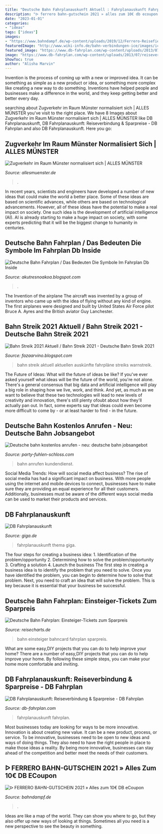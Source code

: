```yaml
---
title: "Deutsche Bahn Fahrplanauskunft Aktuell : Fahrplanauskunft Fahrplan"
description: "ᐅ ferrero bahn-gutschein 2021 » alles zum 10€ db ecoupon"
date: "2023-01-01"
categories:
- "ideas"
tags: ["ideas"]
images:
- "https://www.bahndampf.de/wp-content/uploads/2019/12/Ferrero-Reisefieber-Bahn-Gutschein-1024x398.jpg"
featuredImage: "http://www.wiki-info.de/bahn-verbindungen-ice/images/ice-bahnverbindungen-streckennetzplan-karte-map-fahrplan-sm.gif"
featured_image: "https://www.db-fahrplan.com/wp-content/uploads/2013/07/reiseverbindung-dbfahrplan.jpg"
image: "https://www.db-fahrplan.com/wp-content/uploads/2013/07/reiseverbindung-dbfahrplan.jpg"
ShowToc: true
author: "Alisha Marvin"
---
```



Invention is the process of coming up with a new or improved idea. It can be something as simple as a new product or idea, or something more complex like creating a new way to do something. Inventions have helped people and businesses make a difference in the world, and they keep getting better and better every day.

	

		
searching about Zugverkehr im Raum Münster normalisiert sich | ALLES MÜNSTER you've visit to the right place. We have 8 Images about Zugverkehr im Raum Münster normalisiert sich | ALLES MÜNSTER like DB Fahrplanauskunft, DB Fahrplanauskunft: Reiseverbindung &amp; Sparpreise - DB Fahrplan and also DB Fahrplanauskunft. Here you go:
		
    
## Zugverkehr Im Raum Münster Normalisiert Sich | ALLES MÜNSTER

<img loading=lazy src="https://www.allesmuenster.de/cms/wp-content/uploads/DB10967.jpg" onerror="this.onerror=null;this.src='https://tse1.mm.bing.net/th?id=OIP.qvkStJb8Giwo6nzlwmoYfQHaE6&amp;pid=15.1';" alt="Zugverkehr im Raum Münster normalisiert sich | ALLES MÜNSTER">

_Source: allesmuenster.de_

>. 

	

In recent years, scientists and engineers have developed a number of new ideas that could make the world a better place. Some of these ideas are based on scientific advances, while others are based on technological advancements. However, all of these ideas have the potential to make a real impact on society. One such idea is the development of artificial intelligence (AI). AI is already starting to make a huge impact on society, with some experts predicting that it will be the biggest change to humanity in centuries.

    
## Deutsche Bahn Fahrplan / Das Bedeuten Die Symbole Im Fahrplan Db Inside

<img loading=lazy src="http://www.wiki-info.de/bahn-verbindungen-ice/images/ice-bahnverbindungen-streckennetzplan-karte-map-fahrplan-sm.gif" onerror="this.onerror=null;this.src='https://tse1.mm.bing.net/th?id=OIP.aQ4hHw3m9bidM4XwkdhIFgHaLw&amp;pid=15.1';" alt="Deutsche Bahn Fahrplan / Das Bedeuten Die Symbole Im Fahrplan Db Inside">

_Source: akutresnoakoa.blogspot.com_

>. 

	

The Invention of the airplane
The aircraft was invented by a group of inventors who came up with the idea of flying without any kind of engine. The first airplanes were designed and built by United States Air Force pilot Bruce A. Ayres and the British aviator Guy Lanchester.

    
## Bahn Streik 2021 Aktuell / Bahn Streik 2021 - Deutsche Bahn Streik 2021

<img loading=lazy src="https://i2.wp.com/i1.wp.com/i0.wp.com/bilder.bild.de/fotos/bahn-streik-chaos-bei-s-bahnen-und-deutscher-bahn-am-montagmorgen-200996936-58918164/Bild/41.bild.jpg" onerror="this.onerror=null;this.src='https://tse3.mm.bing.net/th?id=OIP.E0QdiKiDTNUTZYBDrBbUVwHaEK&amp;pid=15.1';" alt="Bahn Streik 2021 Aktuell / Bahn Streik 2021 - Deutsche Bahn Streik 2021">

_Source: fazaarvino.blogspot.com_

>bahn streik aktuell aktuellen auskünfte fahrpläne streiks warnstreik. 

	

The Future of Ideas: What will the future of ideas be like?
If you've ever asked yourself what ideas will be the future of the world, you're not alone. There's a general consensus that big data and artificial intelligence will play a big role in shaping how we live, work, and think. And yet, as much as we want to believe that these two technologies will lead to new levels of creativity and innovation, there's still plenty ofoubt about how they'll actually pan out. In fact, some experts say that ideas could even become more difficult to come by - or at least harder to find - in the future.

    
## Deutsche Bahn Kostenlos Anrufen - Neu: Deutsche Bahn Jobsangebot

<img loading=lazy src="https://party-fuhlen-schloss.com/mxii/jUOO1xAKT9rPuUzOFAnHOgHaKs.jpg" onerror="this.onerror=null;this.src='https://tse3.mm.bing.net/th?id=OIP.R3ipVw5mom3lLvTtiBUVCQAAAA&amp;pid=15.1';" alt="Deutsche bahn kostenlos anrufen - neu: deutsche bahn jobsangebot">

_Source: party-fuhlen-schloss.com_

>bahn anrufen kundendienst. 

	

Social Media Trends: How will social media affect business?
The rise of social media has had a significant impact on business. With more people using the internet and mobile devices to connect, businesses have to make sure they are providing an equal experience for all their customers. Additionally, businesses must be aware of the different ways social media can be used to market their products and services.

    
## DB Fahrplanauskunft

<img loading=lazy src="https://static.giga.de/wp-content/uploads/2017/05/DB-Fahrplanauskunft-rcm992x623.jpg" onerror="this.onerror=null;this.src='https://tse2.mm.bing.net/th?id=OIP.jYK9-ZX2qpAiG3j1U1HP5AHaEp&amp;pid=15.1';" alt="DB Fahrplanauskunft">

_Source: giga.de_

>fahrplanauskunft thema giga. 

	

The four steps for creating a business idea: 1. Identification of the problem/opportunity 2. Determining how to solve the problem/opportunity 3. Crafting a solution 4. Launch the business
The first step in creating a business idea is to identify the problem that you need to solve. Once you have identified the problem, you can begin to determine how to solve that problem. Next, you need to craft an idea that will solve the problem. This is key because it is essential that your business be successful.

    
## Deutsche Bahn Fahrplan: Einsteiger-Tickets Zum Sparpreis

<img loading=lazy src="http://www.reisecharts.de/wp-content/uploads/2014/03/deutsche-bahn-einsteiger-tickets-sparpreis-angebot-db-fahrplan.jpg" onerror="this.onerror=null;this.src='https://tse2.mm.bing.net/th?id=OIP.4HJZfeqdE5ExFpyFAWUIcgHaE8&amp;pid=15.1';" alt="Deutsche Bahn Fahrplan: Einsteiger-Tickets zum Sparpreis">

_Source: reisecharts.de_

>bahn einsteiger bahncard fahrplan sparpreis. 

	

What are some easy,DIY projects that you can do to help improve your home?
There are a number of easy,DIY projects that you can do to help improve your home. By following these simple steps, you can make your home more comfortable and inviting.

    
## DB Fahrplanauskunft: Reiseverbindung &amp; Sparpreise - DB Fahrplan

<img loading=lazy src="https://www.db-fahrplan.com/wp-content/uploads/2013/07/reiseverbindung-dbfahrplan.jpg" onerror="this.onerror=null;this.src='https://tse1.mm.bing.net/th?id=OIP.S-VQTiD6Xogl98NMfEtmtwHaDF&amp;pid=15.1';" alt="DB Fahrplanauskunft: Reiseverbindung &amp; Sparpreise - DB Fahrplan">

_Source: db-fahrplan.com_

>fahrplanauskunft fahrplan. 

	

Most businesses today are looking for ways to be more innovative. Innovation is about creating new value. It can be a new product, process, or service. To be innovative, businesses need to be open to new ideas and ways of doing things. They also need to have the right people in place to make those ideas a reality. By being more innovative, businesses can stay ahead of the competition and better meet the needs of their customers.

    
## ᐅ FERRERO BAHN-GUTSCHEIN 2021 » Alles Zum 10€ DB ECoupon

<img loading=lazy src="https://www.bahndampf.de/wp-content/uploads/2019/12/Ferrero-Reisefieber-Bahn-Gutschein-1024x398.jpg" onerror="this.onerror=null;this.src='https://tse2.mm.bing.net/th?id=OIP.FRGnOdbDpequsrtyALYRYQHaC4&amp;pid=15.1';" alt="ᐅ FERRERO BAHN-GUTSCHEIN 2021 » Alles zum 10€ DB eCoupon">

_Source: bahndampf.de_

>. 

	

Ideas are like a map of the world. They can show you where to go, but they also offer up new ways of looking at things. Sometimes all you need is a new perspective to see the beauty in something.

